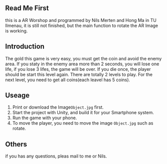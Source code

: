 ## Read Me First

this is a AR Worshop and programmed by Nils Merten and Hong Ma in TU Ilmenau, it is still not finished, but the main function to rotate the AR Image is working.

## Introduction
The gold this game is very easy, you must get the coin and avoid the enemy area. If you staty in the enemy area more than 2 seconds, you will lose one life, if you lose 3 lifes, the game will be over. If you die once, the player should be start this level again. There are totally 2 levels to play. For the next level, you need to get all coins(each leavel has 5 coins).

## Useage
1. Print or download the Image```Object.jpg``` first.
2. Start the project with Unity, and build it for your Smartphone system.
3. Run the game with your phone.
4. To move the player, you need to move the image ```Object.jpg```  such as rotate.

## Others
if you has any questions, pleas mail to me or Nils.
